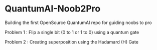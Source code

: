 # QuantumAI-Noob2Pro
Building the first OpenSource QuantumAI repo for guiding noobs to pro

Problem 1 : Flip a single bit (0 to 1 or 1 to 0) using a quantum gate

Problem 2 : Creating superposition using the Hadamard (H) Gate